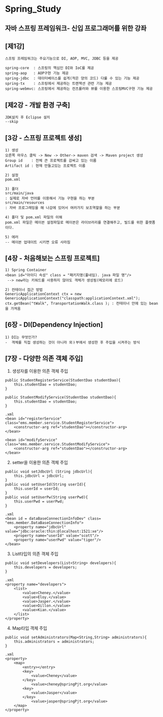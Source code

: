 # Spring_Study

자바 스프링 프레임워크- 신입 프로그래머를 위한 강좌 
-------------
[제1강]
-------------	
	스프링 프레임워크는 주요기능으로 DI, AOP, MVC, JDBC 등을 제공

	spring-core  : 스프링의 핵심인 DI와 IoC를 제공
	spring-aop   : AOP구현 기능 제공
	spring-jdbc  : 데이터베이스를 쉽게(적은 양의 코드) 다룰 수 있는 기능 제공
	spring-tx    : 스프링에서 제공하는 트랜잭션 관련 기능 제공
	spring-webmvc: 스프링에서 제공하는 컨츠롤러와 뷰를 이용한 스프링MVC구현 기능 제공

[제2강 - 개발 환경 구축]
-------------	
	JDK설치 후 Eclipse 설치 
	--skip

[3강 - 스프링 프로젝트 생성]
-------------	
	1) 생성
	오른쪽 마우스 클릭 -> New -> Other-> maven 검색 -> Maven project 생성
	Group id 	: 전체 큰 프로젝트를 감싸고 있는 이름
	Artifact id : 현재 만들고있는 프로젝트 이름

	2) 설정 
	pom.xml

	3) 폴더
	src/main/java
	: 실제로 자바 언어를 이용해서 기능 구현을 하는 부분
	src/main/resources
	: 자바 프로그래밍을 해 나감에 있어서 여러가지 보조역할을 하는 부분
	
	4) 폴더 및 pom.xml 파일의 이해
	pom.xml 파일은 메이븐 설정파일로 메이븐은 라이브러리를 연결해주고, 빌드를 위한 플랫폼이다. 
	
	5) 에러 
	-- 메이븐 업데이트 시키면 오류 사라짐
	
[4장 - 처음해보는 스프링 프로젝트]
-------------
	1) Spring Container 
	<bean id="아이디 속성" class = "패키지명(풀네임). java 파일 명"/>
	 --> new라는 키워드를 사용하지 않아도 객체가 생성됨(메모리에 로드)

	2) 컨테이너 접근 방법 
	GenericApplicationContext ctx = new GenericApplicationContext("classpath:applicationContext.xml");
	ctx.getBean("tWalk", TransportationWalk.class ); : 컨테이너 안에 있는 bean을 가져옴	 

[6장 - DI(Dependency Injection]
-------------

	1) DI는 무엇인가?
	-  객체를 직접 생성하는 것이 아니라 외ㅏ부에서 생성한 후 주입을 시켜주는 방식 
	

[7장 - 다양한 의존 객체 주입]
-------------	
	
1) 생성자를 이용한 의존 객체 주입
```
public StudentRegisterService(StudentDao studentDao){
	this.studentDao = studentDao;
}

public StudentModifyService(StudentDao studentDao){
	this.studentDao = studentDao;
}

.xml
<bean id="registerService" class="ems.member.service.StudentRegisterService">
	<constructor-arg ref="studentDao"></constructor-arg>
</bean>

<bean id="modifyService" class="ems.member.service.StudentModifyService">
	<constructor-arg ref="studentDao"></constructor-arg>
</bean>
```
2) setter을 이용한 의존 객체 주입
```
public void setJdbcUrl (String jdbcUrl){
	this.jdbcUrl = jdbcUrl;
}
public void setUserId(String userId){
	this.userId = userId;
}
public void setUserPw(String userPwd){
	this.userPwd = userPwd;
}

.xml
<bean id = dataBaseConnectionInfoDev" class= "ems.member.DataBaseConnectionInfo">
	<property name="jdbcUrl" value="jdbc:oracle:thin:@localhost:1521:xe"/>
	<property name="userId" value="scott"/>
	<property name="userPwd" value="tiger"/>
</bean>
```
3) List타입의 의존 객체 주입 
```
public void setDevelopers(List<String> developers){
	this.developers = developers;
}

.xml
<property name="developers">
	<list>
		<value>Cheney.</value>
		<value>Eloy.</value>
		<value>Jasper.</value>
		<value>Dillon.</value>
		<value>Kian.</value>
	</list>
</property>
```
4) Map타입 객체 주입
```
public void setAdministrators(Map<String,String> administrators){
	this.administrators = administrators;
}

.xml 
<property>
	<map>
		<entry></entry>
		<key>
			<value>Cheney</value>
		</key>
			<value>cheney@springPjt.org</value>
		<key>
			<value>Jasper</value>
		</key>
			<value>jasper@springPjt.org</value>
	</map>
</property>
```







